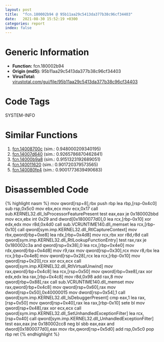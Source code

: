```yaml
---
layout: post
title:  "fcn.180002b94 @ 95b11aa29c5413da377b38c96cf34403"
date:   2021-08-30 15:52:19 +0300
categories: report
index: false
---
```


# Generic Information
- **Function:** fcn.180002b94
- **Origin (md5):** 95b11aa29c5413da377b38c96cf34403
- **VirusTotal:** [virustotal.com/gui/file/95b11aa29c5413da377b38c96cf34403][virustotal_ref]

# Code Tags
<span class="tag" id="SYSTEM-INFO">SYSTEM-INFO</span>


# Similar Functions

1. [fcn.14008700c][similar_1_ref] (sim.: 0.948000209340195)
2. [fcn.14007d640][similar_2_ref] (sim.: 0.9265786870462841)
3. [fcn.14000b9a8][similar_3_ref] (sim.: 0.9151323192689051)
4. [fcn.140011620][similar_4_ref] (sim.: 0.901720379573565)
5. [fcn.140080fe4][similar_5_ref] (sim.: 0.9001773639490683)


# Disassembled Code

{% highlight nasm %}
mov qword[rsp+8],rbx
push rbp
lea rbp,[rsp-0x4c0]
sub rsp,0x5c0
mov ebx,ecx
mov ecx,0x17
call sub.KERNEL32.dll_IsProcessorFeaturePresent
test eax,eax
je 0x180002bbd
mov ecx,ebx
int 0x29
and dword[0x1800077d0],0
lea rcx,[rbp-0x10]
xor edx,edx
mov r8d,0x4d0
call sub.VCRUNTIME140.dll_memset
lea rcx,[rbp-0x10]
call qword[sym.imp.KERNEL32.dll_RtlCaptureContext]
mov rbx,qword[rbp+0xe8]
lea rdx,[rbp+0x4d8]
mov rcx,rbx
xor r8d,r8d
call qword[sym.imp.KERNEL32.dll_RtlLookupFunctionEntry]
test rax,rax
je 0x180002c3a
and qword[rsp+0x38],0
lea rcx,[rbp+0x4e0]
mov rdx,qword[rbp+0x4d8]
mov r9,rax
mov qword[rsp+0x30],rcx
mov r8,rbx
lea rcx,[rbp+0x4e8]
mov qword[rsp+0x28],rcx
lea rcx,[rbp-0x10]
mov qword[rsp+0x20],rcx
xor ecx,ecx
call qword[sym.imp.KERNEL32.dll_RtlVirtualUnwind]
mov rax,qword[rbp+0x4c8]
lea rcx,[rsp+0x50]
mov qword[rbp+0xe8],rax
xor edx,edx
lea rax,[rbp+0x4c8]
mov r8d,0x98
add rax,8
mov qword[rbp+0x88],rax
call sub.VCRUNTIME140.dll_memset
mov rax,qword[rbp+0x4c8]
mov qword[rsp+0x60],rax
mov dword[rsp+0x50],0x40000015
mov dword[rsp+0x54],1
call qword[sym.imp.KERNEL32.dll_IsDebuggerPresent]
cmp eax,1
lea rax,[rsp+0x50]
mov qword[rsp+0x40],rax
lea rax,[rbp-0x10]
sete bl
mov qword[rsp+0x48],rax
xor ecx,ecx
call qword[sym.imp.KERNEL32.dll_SetUnhandledExceptionFilter]
lea rcx,[rsp+0x40]
call qword[sym.imp.KERNEL32.dll_UnhandledExceptionFilter]
test eax,eax
jne 0x180002cc8
neg bl
sbb eax,eax
and dword[0x1800077d0],eax
mov rbx,qword[rsp+0x5d0]
add rsp,0x5c0
pop rbp
ret 
{% endhighlight %}


[similar_1_ref]: /report/fcn.14008700c@aa94a542c4d350c292b6898de288bcf0
[similar_2_ref]: /report/fcn.14007d640@a5e8b4820319974b4ce1027132e98e27
[similar_3_ref]: /report/fcn.14000b9a8@72082bb1b08918279d6780845b69f5ff
[similar_4_ref]: /report/fcn.140011620@72082bb1b08918279d6780845b69f5ff
[similar_5_ref]: /report/fcn.140080fe4@a5e8b4820319974b4ce1027132e98e27
[virustotal_ref]: https://www.virustotal.com/gui/file/95b11aa29c5413da377b38c96cf34403